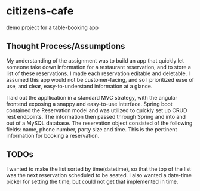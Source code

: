 # citizens-cafe
demo project for a table-booking app


<h2>Thought Process/Assumptions</h2>

<p>My understanding of the assignment was to build an app that quickly let someone take down information for a restaurant reservation, and to store a list of these reservations.  I made each reservation editable and deletable.  I assumed this app would not be customer-facing, and so I prioritized ease of use, and clear, easy-to-understand information at a glance.</p>

<p>I laid out the appllication in a standard MVC strategy, with the angular frontend exposing a snappy and easy-to-use interface.  Spring boot contained the Reservation model and was utilized to quickly set up CRUD rest endpoints.  The information then passed through Spring and into and out of a MySQL database.  The reservation object consisted of the following fields: name, phone number, party size and time.  This is the pertinent information for booking a reservation.</p>

<h2>TODOs</h2>

<p>I wanted to make the list sorted by time(datetime), so that the top of the list was the next reservation scheduled to be seated.  I also wanted a date-time picker for setting the time, but could not get that implemented in time.</p>


